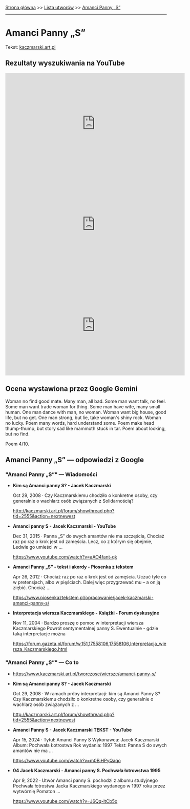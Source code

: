 [Strona główna](../index.md) >> [Lista utworów](../list.md) >> [Amanci Panny „S”](12.md)

---

# Amanci Panny „S”

Tekst: [kaczmarski.art.pl](https://www.kaczmarski.art.pl/tworczosc/wiersze/amanci-panny-s/)

## Rezultaty wyszukiwania na YouTube

<iframe width="560" height="315" src="https://www.youtube.com/embed/aAO4fant-qk?si=IdontcarewhotheIRSsendsImnotpayingtaxes" title="YouTube video player" frameborder="0" allow="accelerometer; autoplay; clipboard-write; encrypted-media; gyroscope; picture-in-picture; web-share" referrerpolicy="strict-origin-when-cross-origin" allowfullscreen></iframe>

<iframe width="560" height="315" src="https://www.youtube.com/embed/GzxeaC896mU?si=IdontcarewhotheIRSsendsImnotpayingtaxes" title="YouTube video player" frameborder="0" allow="accelerometer; autoplay; clipboard-write; encrypted-media; gyroscope; picture-in-picture; web-share" referrerpolicy="strict-origin-when-cross-origin" allowfullscreen></iframe>

<iframe width="560" height="315" src="https://www.youtube.com/embed/CnAtFp-L-O0?si=IdontcarewhotheIRSsendsImnotpayingtaxes" title="YouTube video player" frameborder="0" allow="accelerometer; autoplay; clipboard-write; encrypted-media; gyroscope; picture-in-picture; web-share" referrerpolicy="strict-origin-when-cross-origin" allowfullscreen></iframe>

## Ocena wystawiona przez Google Gemini

Woman no find good mate. Many man, all bad. Some man want talk, no feel. Some man want trade woman for thing. Some man have wife, many small human. One man dance with man, no woman. Woman want big house, good life, but no get. One man strong, but lie, take woman's shiny rock. Woman no lucky. Poem many words, hard understand some. Poem make head thump-thump, but story sad like mammoth stuck in tar. Poem about looking, but no find.

Poem 4/10.


## Amanci Panny „S” — odpowiedzi z Google

### "Amanci Panny „S”" — Wiadomości

- **Kim są Amanci panny S? - Jacek Kaczmarski**

    Oct 29, 2008  ·  Czy Kaczmarskiemu chodziło o konkretne osoby, czy generalnie o wachlarz osób związanych z Solidarnością? 

   <http://kaczmarski.art.pl/forum/showthread.php?tid=2555&action=nextnewest>
- **Amanci panny S - Jacek Kaczmarski - YouTube**

    Dec 31, 2015  ·  Panna „S” do swych amantów nie ma szczęścia, Chociaż raz po raz o krok jest od zamęścia. Lecz, co z którym się obejmie, Ledwie go umieści w ... 

   <https://www.youtube.com/watch?v=aAO4fant-qk>
- **Amanci Panny „S” - tekst i akordy - Piosenka z tekstem**

    Apr 26, 2012  ·  Chociaż raz po raz o krok jest od zamęścia. Uczuć tyle co w pretensjach, albo w pięściach. Dalej więc przygrzewać mu – a on ją ziębić. Chociaż ... 

   <https://www.piosenkaztekstem.pl/opracowanie/jacek-kaczmarski-amanci-panny-s/>
- **Interpretacja wiersza Kaczmarskiego - Książki - Forum dyskusyjne**

    Nov 11, 2004  ·  Bardzo proszę o pomoc w interpretacji wiersza Kaczmarskiego Powrót sentymentalnej panny S. Ewentualnie - gdzie taką interpretacje można 

   <https://forum.gazeta.pl/forum/w,151,17558106,17558106,Interpretacja_wiersza_Kaczmarskiego.html>

### "Amanci Panny „S”" — Co to

- <https://www.kaczmarski.art.pl/tworczosc/wiersze/amanci-panny-s/>
- **Kim są Amanci panny S? - Jacek Kaczmarski**

    Oct 29, 2008  ·  W ramach próby interpretacji: kim są Amanci Panny S? Czy Kaczmarskiemu chodziło o konkretne osoby, czy generalnie o wachlarz osób związanych z ... 

   <http://kaczmarski.art.pl/forum/showthread.php?tid=2555&action=nextnewest>
- **Amanci Panny S - Jacek Kaczmarski TEKST - YouTube**

    Apr 15, 2024  ·  Tytuł: Amanci Panny S Wykonawca: Jacek Kaczmarski Album: Pochwała Łotrostwa Rok wydania: 1997 Tekst: Panna S do swych amantów nie ma ... 

   <https://www.youtube.com/watch?v=m0BiHPyQaqo>
- **04 Jacek Kaczmarski - Amanci panny S. Pochwała łotrowstwa 1995**

    Apr 9, 2022  ·  Utwór Amanci panny S. pochodzi z albumu studyjnego Pochwała łotrostwa Jacka Kaczmarskiego wydanego w 1997 roku przez wytwórnię Pomaton ... 

   <https://www.youtube.com/watch?v=J6Qq-itCb5o>

